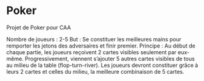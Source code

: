 # Poker
Projet de Poker pour CAA

Nombre de joueurs : 2-5 
But : Se constituer les meilleures mains pour remporter les jetons des adversaires et finir premier.
Principe : Au début de chaque partie, les joueurs reçoivent 2 cartes visibles seulement par eux-même. Progressivement, viennent s’ajouter 5 autres cartes visibles de tous au milieu de la table (flop-turn-river). Les joueurs devront constituer grâce à leurs 2 cartes et celles du milieu, la meilleure combinaison de 5 cartes.
